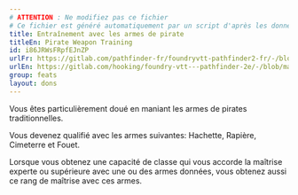 ```yaml
---
# ATTENTION : Ne modifiez pas ce fichier
# Ce fichier est généré automatiquement par un script d'après les données du module Foundry VTT officiel et de sa traduction
title: Entraînement avec les armes de pirate
titleEn: Pirate Weapon Training
id: i86JRWsFRpfEJnZP
urlFr: https://gitlab.com/pathfinder-fr/foundryvtt-pathfinder2-fr/-/blob/master/data/feats/i86JRWsFRpfEJnZP.htm
urlEn: https://gitlab.com/hooking/foundry-vtt---pathfinder-2e/-/blob/master/packs/data/feats.db/pirate-weapon-training.json
group: feats
layout: dons
---
```

Vous êtes particulièrement doué en maniant les armes de pirates traditionnelles.

Vous devenez qualifié avec les armes suivantes: <a class="entity-link" data-pack="pf2e.equipment-srd" data-id="LGgvev6AV0So8tP9" draggable="true">Hachette</a>, <a class="entity-link" data-pack="pf2e.equipment-srd" data-id="tH5GirEy7YB3ZgCk" draggable="true">Rapière</a>, <a class="entity-link" data-pack="pf2e.equipment-srd" data-id="grmaV4GdoGD7sKbn" draggable="true">Cimeterre</a> et <a class="entity-link" data-pack="pf2e.equipment-srd" data-id="f1gwoTkf3Nn0v3PN" draggable="true">Fouet</a>.

Lorsque vous obtenez une capacité de classe qui vous accorde la maîtrise experte ou supérieure avec une ou des armes données, vous obtenez aussi ce rang de maîtrise avec ces armes.


